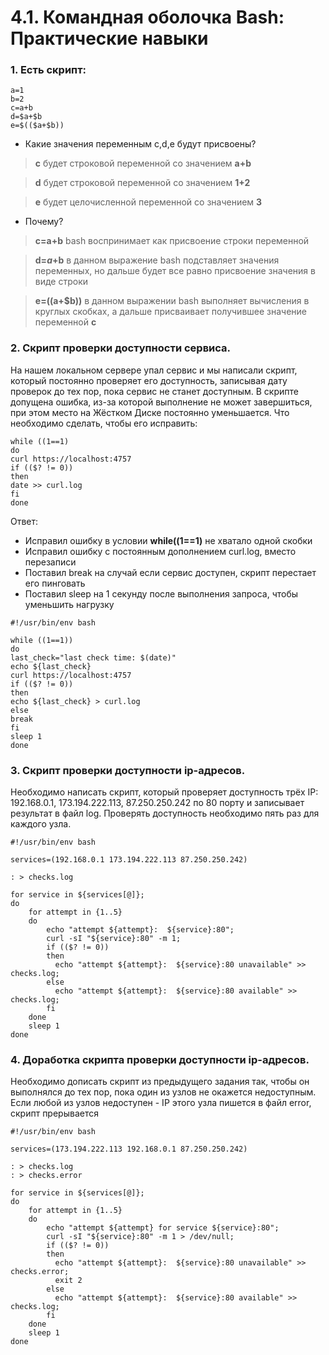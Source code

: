 # 4.1. Командная оболочка Bash: Практические навыки

### 1. Есть скрипт:

```commandline
a=1
b=2
c=a+b
d=$a+$b
e=$(($a+$b))
```

* Какие значения переменным c,d,e будут присвоены?

> **c** будет строковой переменной со значением **a+b**
 
> **d** будет строковой переменной со значением **1+2**
 
>**e** будет целочисленной переменной со значением **3**

* Почему?

> **c=a+b** bash воспринимает как присвоение строки переменной

> **d=$a+$b** в данном выражение bash подставляет значения переменных, но дальше будет все
> равно присвоение значения в виде строки

> **e=$(($a+$b))** в данном выражении bash выполняет вычисления в круглых скобках, а дальше
> присваивает получившее значение переменной **c** 

### 2. Скрипт проверки доступности сервиса.

На нашем локальном сервере упал сервис и мы написали скрипт, который постоянно проверяет его
доступность, записывая дату проверок до тех пор, пока сервис не станет доступным. В скрипте
допущена ошибка, из-за которой выполнение не может завершиться, при этом место на Жёстком
Диске постоянно уменьшается. Что необходимо сделать, чтобы его исправить:

```commandline
while ((1==1)
do
curl https://localhost:4757
if (($? != 0))
then
date >> curl.log
fi
done
```

Ответ: 

* Исправил ошибку в условии **while((1==1)** не хватало одной скобки
* Исправил ошибку с постоянным дополнением curl.log, вместо перезаписи
* Поставил break на случай если сервис доступен, скрипт перестает его пинговать
* Поставил sleep на 1 секунду после выполнения запроса, чтобы уменьшить нагрузку

```commandline
#!/usr/bin/env bash

while ((1==1))
do
last_check="last check time: $(date)"
echo ${last_check}
curl https://localhost:4757
if (($? != 0))
then
echo ${last_check} > curl.log
else
break
fi
sleep 1
done
```


### 3. Скрипт проверки доступности ip-адресов.

Необходимо написать скрипт, который проверяет доступность трёх IP: 192.168.0.1, 
173.194.222.113, 87.250.250.242 по 80 порту и записывает результат в файл log.
Проверять доступность необходимо пять раз для каждого узла.

```commandline
#!/usr/bin/env bash

services=(192.168.0.1 173.194.222.113 87.250.250.242)

: > checks.log

for service in ${services[@]};
do
    for attempt in {1..5}
    do
        echo "attempt ${attempt}:  ${service}:80";
        curl -sI "${service}:80" -m 1;
        if (($? != 0))
        then
          echo "attempt ${attempt}:  ${service}:80 unavailable" >> checks.log;
        else
          echo "attempt ${attempt}:  ${service}:80 available" >> checks.log;
        fi
    done
    sleep 1
done
```

### 4. Доработка скрипта проверки доступности ip-адресов.

Необходимо дописать скрипт из предыдущего задания так, чтобы он выполнялся до тех пор, пока один из узлов не окажется недоступным. Если любой из узлов недоступен - IP этого узла пишется в файл error, скрипт прерывается

```commandline
#!/usr/bin/env bash

services=(173.194.222.113 192.168.0.1 87.250.250.242)

: > checks.log
: > checks.error

for service in ${services[@]};
do
    for attempt in {1..5}
    do
        echo "attempt ${attempt} for service ${service}:80";
        curl -sI "${service}:80" -m 1 > /dev/null;
        if (($? != 0))
        then
          echo "attempt ${attempt}:  ${service}:80 unavailable" >> checks.error;
          exit 2
        else
          echo "attempt ${attempt}:  ${service}:80 available" >> checks.log;
        fi
    done
    sleep 1
done
```